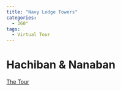 ```yaml
---
title: "Navy Lodge Towers"
categories:
  - 360°
tags:
  - Virtual Tour
---
```


# Hachiban & Nanaban

[The Tour](https://etrdesign.github.io/Navy-Lodge-Towers/)
